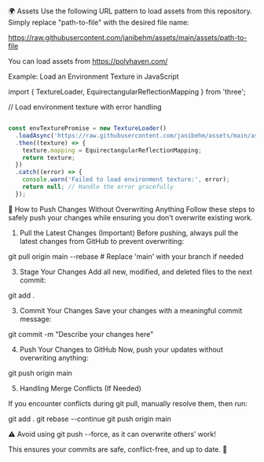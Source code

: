 🌍 Assets
Use the following URL pattern to load assets from this repository. Simply replace "path-to-file" with the desired file name:

https://raw.githubusercontent.com/janibehm/assets/main/assets/path-to-file

You can load assets from https://polyhaven.com/

Example: Load an Environment Texture in JavaScript

import { TextureLoader, EquirectangularReflectionMapping } from 'three';

// Load environment texture with error handling

```javascript

const envTexturePromise = new TextureLoader()
  .loadAsync('https://raw.githubusercontent.com/janibehm/assets/main/assets/environment.jpg')
  .then((texture) => {
    texture.mapping = EquirectangularReflectionMapping;
    return texture;
  })
  .catch((error) => {
    console.warn('Failed to load environment texture:', error);
    return null; // Handle the error gracefully
  });

```

🚀 How to Push Changes Without Overwriting Anything
Follow these steps to safely push your changes while ensuring you don’t overwrite existing work.

1. Pull the Latest Changes (Important)
Before pushing, always pull the latest changes from GitHub to prevent overwriting:

git pull origin main --rebase  # Replace 'main' with your branch if needed

3. Stage Your Changes
Add all new, modified, and deleted files to the next commit:

git add .

3. Commit Your Changes
Save your changes with a meaningful commit message:

git commit -m "Describe your changes here"

4. Push Your Changes to GitHub
Now, push your updates without overwriting anything:

git push origin main

5. Handling Merge Conflicts (If Needed)
   
If you encounter conflicts during git pull, manually resolve them, then run:

git add .
git rebase --continue
git push origin main

⚠ Avoid using git push --force, as it can overwrite others’ work!

This ensures your commits are safe, conflict-free, and up to date. 🚀
